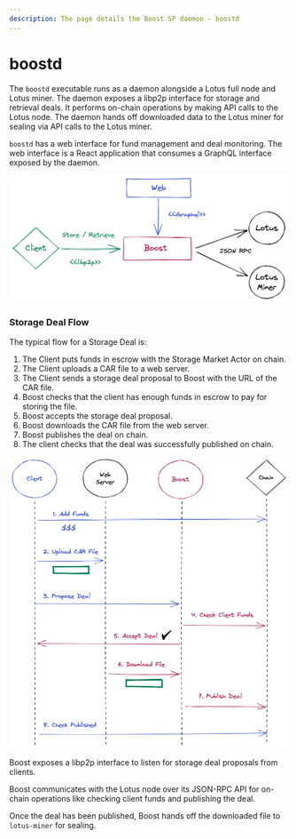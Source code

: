 ```yaml
---
description: The page details the Boost SP daemon - boostd
---
```


# boostd

The `boostd` executable runs as a daemon alongside a Lotus full node and Lotus miner. The daemon exposes a libp2p interface for storage and retrieval deals. It performs on-chain operations by making API calls to the Lotus node. The daemon hands off downloaded data to the Lotus miner for sealing via API calls to the Lotus miner.

`boostd` has a web interface for fund management and deal monitoring. The web interface is a React application that consumes a GraphQL interface exposed by the daemon.

![](<../../.gitbook/assets/Boost Interfaces.png>)

### Storage Deal Flow

The typical flow for a Storage Deal is:

1. The Client puts funds in escrow with the Storage Market Actor on chain.
2. The Client uploads a CAR file to a web server.
3. The Client sends a storage deal proposal to Boost with the URL of the CAR file.
4. Boost checks that the client has enough funds in escrow to pay for storing the file.
5. Boost accepts the storage deal proposal.
6. Boost downloads the CAR file from the web server.
7. Boost publishes the deal on chain.
8. The client checks that the deal was successfully published on chain.

![](<../../.gitbook/assets/Boost Flow.png>)

Boost exposes a libp2p interface to listen for storage deal proposals from clients.

Boost communicates with the Lotus node over its JSON-RPC API for on-chain operations like checking client funds and publishing the deal.

Once the deal has been published, Boost hands off the downloaded file to `lotus-miner` for sealing.
